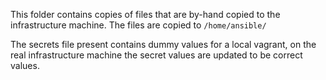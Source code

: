 This folder contains copies of files that are by-hand copied to the infrastructure machine.
The files are copied to `/home/ansible/`


The secrets file present contains dummy values for a local vagrant, on the real infrastructure
machine the secret values are updated to be correct values.
